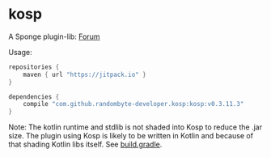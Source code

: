 # kosp
A Sponge plugin-lib: [Forum](https://forums.spongepowered.org/t/kosp-helpful-plugin-library-for-kotlin/16678)

Usage:
```groovy
repositories {
    maven { url "https://jitpack.io" }
}

dependencies {
    compile "com.github.randombyte-developer.kosp:kosp:v0.3.11.3"
}
```

Note: The kotlin runtime and stdlib is not shaded into Kosp to reduce the .jar size. The plugin using Kosp is likely to be written in Kotlin and because of that shading Kotlin libs itself. See [build.gradle](https://github.com/randombyte-developer/kosp/blob/master/build.gradle).
